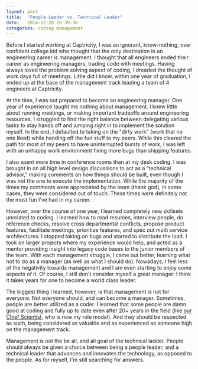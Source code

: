 ```yaml
---
layout: post
title:  "People Leader vs. Technical Leader"
date:   2014-12-26 20:39:36
categories: coding management
---
```


Before I started working at Captricity, I was an ignorant, know-nothing, over
confident college kid who thought that the only destination in an engineering
career is management. I thought that all engineers ended their career as
engineering managers, trading code with meetings. Having always loved the
problem solving aspect of coding, I dreaded the thought of work days full of
meetings. Little did I know, within one year of graduation, I ended up at the
base of the management track leading a team of 4 engineers at Captricity.

At the time, I was not prepared to become an engineering manager. One year of
experience taught me nothing about management. I knew little about running
meetings, or making important tradeoffs around engineering resources. I
struggled to find the right balance between delegating various tasks to stay
hands off and jumping right in to implement the solution myself. In the end, I
defaulted to taking on the "dirty work" (work that no one liked) while handing
off the fun stuff to my peers. While this cleared the path for most of my peers
to have uninterrupted bursts of work, I was left with an unhappy work
environment fixing more bugs than shipping features.

I also spent more time in conference rooms than at my desk coding. I was
brought in on all high level design discussions to act as a "technical
advisor," making comments on how things should be built, even though I was not
the one to execute the implementation. While the majority of the times my
comments were appreciated by the team (thank god), in some cases, they were
considered out of touch. These times were definitely not the most fun I've had
in my career.

However, over the course of one year, I learned completely new skillsets
unrelated to coding. I learned how to read resumes, interview people, do
reference checks, resolve cross departmental conflicts, propose product
features, facilitate meetings, prioritize features, and spec out multi service
architectures. I stopped taking on bugs and started to distribute the load. I
took on larger projects where my experience would help, and acted as a mentor
providing insight into legacy code bases to the junior members of the team.
With each management struggle, I came out better, learning what not to do as a
manager (as well as what I should do). Nowadays, I feel less of the negativity
towards management and I am even starting to enjoy some aspects of it. Of
course, I still don't consider myself a great manager: I think it takes years
for one to become a world class leader.

The biggest thing I learned, however, is that management is not for everyone.
Not everyone should, and can become a manager. Sometimes, people are better
utilized as a coder. I learned that some people are damn good at coding and
fully up to date even after 20+ years in the field (like [our Chief
Scientist](https://captricity.com/blog/meet-team-captricity-angshuman-angshu-guha/),
who is now my role model). And they should be respected as such, being
considered as valuable and as experienced as someone high on the management
track.

Management is not the be all, end all goal of the technical ladder. People
should always be given a choice between being a people leader, and a technical
leader that advances and innovates the technology, as opposed to the people. As
for myself, I'm still searching for answers.
